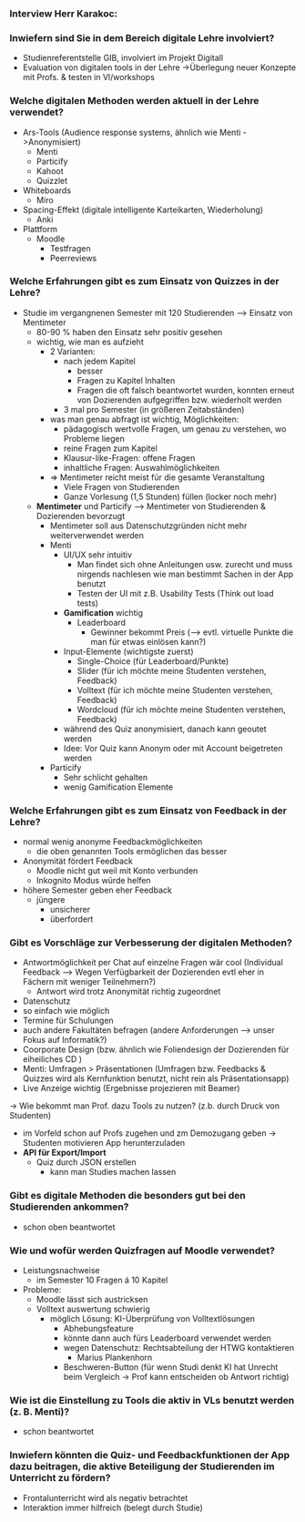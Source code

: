 ### Interview Herr Karakoc:

### Inwiefern sind Sie in dem Bereich digitale Lehre involviert?
- Studienreferentstelle GIB, involviert im Projekt Digitall
- Evaluation von digitalen tools in der Lehre ->Überlegung neuer Konzepte mit Profs. & testen in Vl/workshops

### Welche digitalen Methoden werden aktuell in der Lehre verwendet?
- Ars-Tools (Audience response systems, ähnlich wie Menti ->Anonymisiert)
  - Menti
  - Particify
  - Kahoot
  - Quizzlet
- Whiteboards
  - Miro
- Spacing-Effekt (digitale intelligente Karteikarten, Wiederholung)
  - Anki
- Plattform
  - Moodle
    - Testfragen
    - Peerreviews

### Welche Erfahrungen gibt es zum Einsatz von Quizzes in der Lehre?
- Studie im vergangnenen Semester mit 120 Studierenden --> Einsatz von Mentimeter
  - 80-90 % haben den Einsatz sehr positiv gesehen
  - wichtig, wie man es aufzieht
    - 2 Varianten:
      - nach jedem Kapitel 
        - besser
        - Fragen zu Kapitel Inhalten
        - Fragen die oft falsch beantwortet wurden, konnten erneut von Dozierenden aufgegriffen bzw. wiederholt werden
      - 3 mal pro Semester (in größeren Zeitabständen) 
    - was man genau abfragt ist wichtig, Möglichkeiten:
      - pädagogisch wertvolle Fragen, um genau zu verstehen, wo Probleme liegen
      - reine Fragen zum Kapitel
      - Klausur-like-Fragen: offene Fragen
      - inhaltliche Fragen: Auswahlmöglichkeiten
    - => Mentimeter reicht meist für die gesamte Veranstaltung
      - Viele Fragen von Studierenden
      - Ganze Vorlesung (1,5 Stunden) füllen (locker noch mehr)
  - **Mentimeter** und Particify --> Mentimeter von Studierenden & Dozierenden bevorzugt
    - Mentimeter soll aus Datenschutzgründen nicht mehr weiterverwendet werden
    - Menti
      - UI/UX sehr intuitiv
        - Man findet sich ohne Anleitungen usw. zurecht und muss nirgends nachlesen wie man bestimmt Sachen in der App benutzt
        - Testen der UI mit z.B. Usability Tests (Think out load tests)
      - **Gamification** wichtig
        - Leaderboard
          - Gewinner bekommt Preis (--> evtl. virtuelle Punkte die man für etwas einlösen kann?)
      - Input-Elemente (wichtigste zuerst)
        - Single-Choice (für Leaderboard/Punkte)
        - Slider (für ich möchte meine Studenten verstehen, Feedback)
        - Volltext (für ich möchte meine Studenten verstehen, Feedback)
        - Wordcloud (für ich möchte meine Studenten verstehen, Feedback)
      - während des Quiz anonymisiert, danach kann geoutet werden
      - Idee: Vor Quiz kann Anonym oder mit Account beigetreten werden
    - Particify
      - Sehr schlicht gehalten
      - wenig Gamification Elemente


### Welche Erfahrungen gibt es zum Einsatz von Feedback in der Lehre?
- normal wenig anonyme Feedbackmöglichkeiten
  - die oben genannten Tools ermöglichen das besser
- Anonymität fördert Feedback
  - Moodle nicht gut weil mit Konto verbunden
  - Inkognito Modus würde helfen
- höhere Semester geben eher Feedback
  - jüngere 
    - unsicherer 
    - überfordert

### Gibt es Vorschläge zur Verbesserung der digitalen Methoden?
- Antwortmöglichkeit per Chat auf einzelne Fragen wär cool (Individual Feedback --> Wegen Verfügbarkeit der Dozierenden evtl eher in Fächern mit weniger Teilnehmern?)
  - Antwort wird trotz Anonymität richtig zugeordnet
- Datenschutz
- so einfach wie möglich
- Termine für Schulungen 
- auch andere Fakultäten befragen (andere Anforderungen --> unser Fokus auf Informatik?)
- Coorporate Design (bzw. ähnlich wie Foliendesign der Dozierenden für eiheiliches CD )
- Menti: Umfragen > Präsentationen (Umfragen bzw. Feedbacks & Quizzes wird als Kernfunktion benutzt, nicht rein als Präsentationsapp)
- Live Anzeige wichtig (Ergebnisse projezieren mit Beamer)

-> Wie bekommt man Prof. dazu Tools zu nutzen? (z.b. durch Druck von Studenten) 
- im Vorfeld schon auf Profs zugehen und zm Demozugang geben
-> Studenten motivieren App herunterzuladen
- **API für Export/Import**
  - Quiz durch JSON erstellen
    - kann man Studies machen lassen 

### Gibt es digitale Methoden die besonders gut bei den Studierenden ankommen?
- schon oben beantwortet

### Wie und wofür werden Quizfragen auf Moodle verwendet?
- Leistungsnachweise
  - im Semester 10 Fragen á 10 Kapitel
- Probleme:
  - Moodle lässt sich austricksen
  - Volltext auswertung schwierig
    - möglich Lösung: KI-Überprüfung von Volltextlösungen
      - Abhebungsfeature
      - könnte dann auch fürs Leaderboard verwendet werden
      - wegen Datenschutz: Rechtsabteilung der HTWG kontaktieren
        - Marius Plankenhorn
      - Beschweren-Button (für wenn Studi denkt KI hat Unrecht beim Vergleich -> Prof kann entscheiden ob Antwort richtig)


### Wie ist die Einstellung zu Tools die aktiv in VLs benutzt werden (z. B. Menti)?
- schon beantwortet

### Inwiefern könnten die Quiz- und Feedbackfunktionen der App dazu beitragen, die aktive Beteiligung der Studierenden im Unterricht zu fördern?
- Frontalunterricht wird als negativ betrachtet
- Interaktion immer hilfreich (belegt durch Studie)